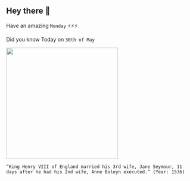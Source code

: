 ## Hey there 👋
Have an amazing `Monday` ⚡⚡⚡

Did you know Today on `30th of May`
 
 [<img src="https://upload.wikimedia.org/wikipedia/commons/thumb/3/3d/Family_of_Henry_VIII_c_1545_detail.jpg/1280px-Family_of_Henry_VIII_c_1545_detail.jpg" width="300" />](https://en.wikipedia.org/wiki/Wives_of_Henry_VIII) 
 ```
“King Henry VIII of England married his 3rd wife, Jane Seymour, 11 days after he had his 2nd wife, Anne Boleyn executed.” (Year: 1536)
```
